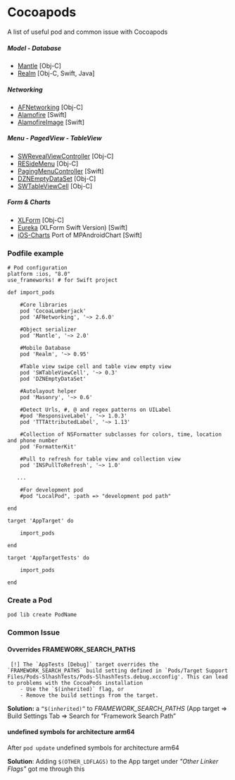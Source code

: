 # Cocoapods

A list of useful pod and common issue with Cocoapods

##### Model - Database

* [Mantle](https://github.com/Mantle/Mantle) [Obj-C]
* [Realm](https://github.com/realm/realm-cocoa) [Obj-C, Swift, Java]
 
##### Networking
* [AFNetworking](https://github.com/realm/realm-cocoa) [Obj-C]
* [Alamofire](https://github.com/Alamofire/Alamofire) [Swift]
* [AlamofireImage](https://github.com/Alamofire/AlamofireImage) [Swift]

##### Menu - PagedView - TableView 
* [SWRevealViewController](https://github.com/John-Lluch/SWRevealViewController) [Obj-C]
* [RESideMenu](https://github.com/romaonthego/RESideMenu) [Obj-C]
* [PagingMenuController](https://github.com/kitasuke/PagingMenuController) [Swift]
* [DZNEmptyDataSet](https://github.com/dzenbot/DZNEmptyDataSet) [Obj-C]
* [SWTableViewCell](https://github.com/CEWendel/SWTableViewCell) [Obj-C]

##### Form & Charts 
* [XLForm](https://github.com/xmartlabs/XLForm) [Obj-C]
* [Eureka](https://github.com/xmartlabs/Eureka) (XLForm Swift Version) [Swift]
* [iOS-Charts](https://github.com/danielgindi/ios-charts) Port of MPAndroidChart [Swift]

### Podfile example

```
# Pod configuration
platform :ios, "8.0"
use_frameworks! # for Swift project

def import_pods
    
    #Core libraries
    pod 'CocoaLumberjack'
    pod 'AFNetworking', '~> 2.6.0'
    
    #Object serializer
    pod 'Mantle', '~> 2.0'
    
    #Mobile Database
    pod 'Realm', '~> 0.95'
    
    #Table view swipe cell and table view empty view
    pod 'SWTableViewCell', '~> 0.3'
    pod 'DZNEmptyDataSet'
    
    #Autolayout helper
    pod 'Masonry', '~> 0.6'
    
    #Detect Urls, #, @ and regex patterns on UILabel
    #pod 'ResponsiveLabel', '~> 1.0.3'
    pod 'TTTAttributedLabel', '~> 1.13'
    
    #Collection of NSFormatter subclasses for colors, time, location and phone number
    pod 'FormatterKit'
    
    #Pull to refresh for table view and collection view
    pod 'INSPullToRefresh', '~> 1.0'

   ...
    
    #For development pod
    #pod "LocalPod", :path => "development pod path"
    
end

target 'AppTarget' do
    
    import_pods
    
end

target 'AppTargetTests' do
    
    import_pods
    
end
```

### Create a Pod

```
pod lib create PodName
```

### Common Issue

#### Ovverrides FRAMEWORK_SEARCH_PATHS
```
 [!] The `AppTests [Debug]` target overrides the `FRAMEWORK_SEARCH_PATHS` build setting defined in `Pods/Target Support Files/Pods-SlhashTests/Pods-SlhashTests.debug.xcconfig'. This can lead to problems with the CocoaPods installation
    - Use the `$(inherited)` flag, or
    - Remove the build settings from the target.
```

**Solution:** a `“$(inherited)”` to _FRAMEWORK_SEARCH_PATHS_ (App target => Build Settings Tab => Search for “Framework Search Path”

#### undefined symbols for architecture arm64

After `pod update` undefined symbols for architecture arm64

**Solution**: Adding `$(OTHER_LDFLAGS)` to the App target under  _"Other Linker Flags"_ got me through this


